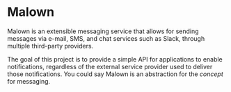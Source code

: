 Malown
======

Malown is an extensible messaging service that allows for sending messages via e-mail, SMS, and chat services such as Slack, through multiple third-party providers.

The goal of this project is to provide a simple API for applications to enable notifications, regardless of the external service provider used to deliver those notifications. You could say Malown is an abstraction for the *concept* for messaging.